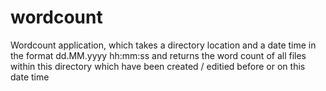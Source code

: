 # wordcount

<p> Wordcount application, which takes a directory location and a date time in the format dd.MM.yyyy hh:mm:ss
     and returns the word count of all files within this directory which have been created / editied before or on this date time
<p>
